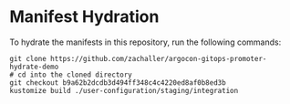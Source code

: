 # Manifest Hydration

To hydrate the manifests in this repository, run the following commands:

```shell
git clone https://github.com/zachaller/argocon-gitops-promoter-hydrate-demo
# cd into the cloned directory
git checkout b9a62b2dcdb3d494ff348c4c4220ed8af0b8ed3b
kustomize build ./user-configuration/staging/integration
```
